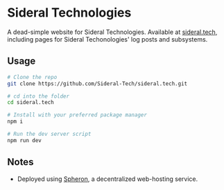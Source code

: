 # Sideral Technologies 

A dead-simple website for Sideral Technologies. Available at [sideral.tech](https://sideral.tech), including pages for Sideral Techonologies' log posts and subsystems.

## Usage

```bash
# Clone the repo
git clone https://github.com/Sideral-Tech/sideral.tech.git

# cd into the folder
cd sideral.tech

# Install with your preferred package manager
npm i

# Run the dev server script
npm run dev
```

## Notes
* Deployed using [Spheron](https://spheron.network), a decentralized web-hosting service.
    
